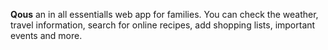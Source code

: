 **Qous**
an in all essentialls web app for families. You can check the weather, travel information, search for online recipes, add shopping lists, important events and more.
